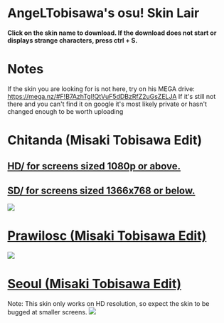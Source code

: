 # AngeLTobisawa's osu! Skin Lair
**Click on the skin name to download. If the download does not start or displays strange characters, press ctrl + S.**

# Notes
If the skin you are looking for is not here, try on his MEGA drive: https://mega.nz/#F!B7AzhTgI!QtVuF5dDBzRfZ2uGsZELJA
If it's still not there and you can't find it on google it's most likely private or hasn't changed enough to be worth uploading

# Chitanda (Misaki Tobisawa Edit)
## [HD/ for screens sized 1080p or above.](https://mega.nz/#!Q3AQxYyL!YAA5cTe_z0la-rf3Ta_wK3cf2pmqcL26TPqPs5BUNT4)

## [SD/ for screens sized 1366x768 or below.](https://mega.nz/#!V3BDHTTb!jaOVtlzYn9XUlW2nYfDErurAIZDEIb1A9Qd_4-8iT6k)
![](https://up.ppy.sh/files/screenshot121-11.jpg)

# [Prawilosc (Misaki Tobisawa Edit)](https://mega.nz/#!F6gh3JBC!uX-zKzWKyUvPSBlIapYc1YAQeAOv1EOyPaXays2nYj4)
![](https://up.ppy.sh/files/screenshot122-9.jpg)

# [Seoul (Misaki Tobisawa Edit)](https://mega.nz/#!M6JiVIaQ!4MtmDBIt4QLExgkk_NqpEh5no2cdrCL28cUBWqYRL2k)
Note: This skin only works on HD resolution, so expect the skin to be bugged at smaller screens.
![](https://up.ppy.sh/files/screenshot123-9.jpg)


